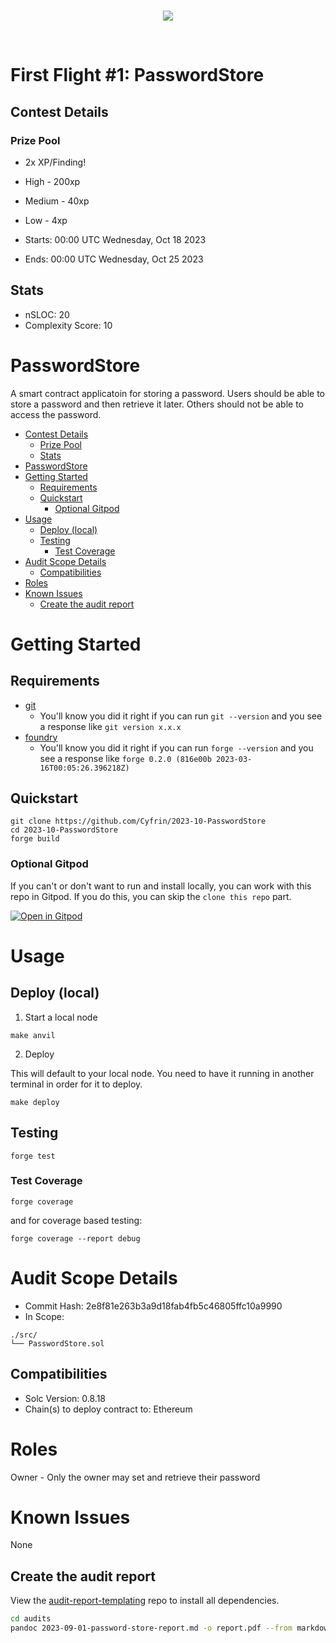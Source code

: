 <br/>
<p align="center">
<img src="https://res.cloudinary.com/droqoz7lg/image/upload/w_0.5,c_scale/v1697562167/company/mm4xmbdd48iwb7xfsi00.png">
</p>
<br/>

# First Flight #1: PasswordStore

## Contest Details

### Prize Pool

- 2x XP/Finding!
- High - 200xp
- Medium - 40xp
- Low - 4xp

- Starts: 00:00 UTC Wednesday, Oct 18 2023
- Ends: 00:00 UTC Wednesday, Oct 25 2023

## Stats

- nSLOC: 20
- Complexity Score: 10

# PasswordStore

A smart contract applicatoin for storing a password. Users should be able to store a password and then retrieve it later. Others should not be able to access the password.

- [Contest Details](#contest-details)
    - [Prize Pool](#prize-pool)
  - [Stats](#stats)
- [PasswordStore](#passwordstore)
- [Getting Started](#getting-started)
  - [Requirements](#requirements)
  - [Quickstart](#quickstart)
    - [Optional Gitpod](#optional-gitpod)
- [Usage](#usage)
  - [Deploy (local)](#deploy-local)
  - [Testing](#testing)
    - [Test Coverage](#test-coverage)
- [Audit Scope Details](#audit-scope-details)
  - [Compatibilities](#compatibilities)
- [Roles](#roles)
- [Known Issues](#known-issues)
  - [Create the audit report](#create-the-audit-report)

# Getting Started

## Requirements

- [git](https://git-scm.com/book/en/v2/Getting-Started-Installing-Git)
  - You'll know you did it right if you can run `git --version` and you see a response like `git version x.x.x`
- [foundry](https://getfoundry.sh/)
  - You'll know you did it right if you can run `forge --version` and you see a response like `forge 0.2.0 (816e00b 2023-03-16T00:05:26.396218Z)`

## Quickstart

```
git clone https://github.com/Cyfrin/2023-10-PasswordStore
cd 2023-10-PasswordStore
forge build
```

### Optional Gitpod

If you can't or don't want to run and install locally, you can work with this repo in Gitpod. If you do this, you can skip the `clone this repo` part.

[![Open in Gitpod](https://gitpod.io/button/open-in-gitpod.svg)](https://gitpod.io/#github.com/Cyfrin/3-passwordstore-audit)

# Usage

## Deploy (local)

1. Start a local node

```
make anvil
```

2. Deploy

This will default to your local node. You need to have it running in another terminal in order for it to deploy.

```
make deploy
```

## Testing

```
forge test
```

### Test Coverage

```
forge coverage
```

and for coverage based testing:

```
forge coverage --report debug
```

# Audit Scope Details

- Commit Hash: 2e8f81e263b3a9d18fab4fb5c46805ffc10a9990
- In Scope:

```
./src/
└── PasswordStore.sol
```

## Compatibilities

- Solc Version: 0.8.18
- Chain(s) to deploy contract to: Ethereum

# Roles

Owner - Only the owner may set and retrieve their password

# Known Issues

None

## Create the audit report

View the [audit-report-templating](https://github.com/Cyfrin/audit-report-templating) repo to install all dependencies.

```bash
cd audits
pandoc 2023-09-01-password-store-report.md -o report.pdf --from markdown --template=eisvogel --listings
```
